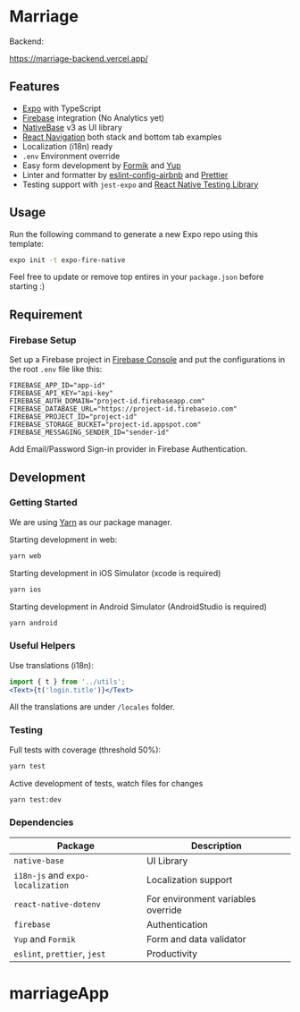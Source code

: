 # Marriage

Backend:

https://marriage-backend.vercel.app/

## Features

- [Expo](https://expo.dev) with TypeScript
- [Firebase](https://firebase.google.com) integration (No Analytics yet)
- [NativeBase](https://nativebase.io) v3 as UI library
- [React Navigation](https://reactnavigation.org) both stack and bottom tab examples
- Localization (i18n) ready
- `.env` Environment override
- Easy form development by [Formik](https://formik.org) and [Yup](https://github.com/jquense/yup)
- Linter and formatter by [eslint-config-airbnb](https://www.npmjs.com/package/eslint-config-airbnb) and [Prettier](https://prettier.io)
- Testing support with `jest-expo` and [React Native Testing Library](https://github.com/callstack/react-native-testing-library)

## Usage

Run the following command to generate a new Expo repo using this template:

```bash
expo init -t expo-fire-native
```

Feel free to update or remove top entires in your `package.json` before starting :)

## Requirement

### Firebase Setup

Set up a Firebase project in [Firebase Console](http://console.firebase.google.com/) and put the configurations in the root `.env` file like this:

```
FIREBASE_APP_ID="app-id"
FIREBASE_API_KEY="api-key"
FIREBASE_AUTH_DOMAIN="project-id.firebaseapp.com"
FIREBASE_DATABASE_URL="https://project-id.firebaseio.com"
FIREBASE_PROJECT_ID="project-id"
FIREBASE_STORAGE_BUCKET="project-id.appspot.com"
FIREBASE_MESSAGING_SENDER_ID="sender-id"
```

Add Email/Password Sign-in provider in Firebase Authentication.

## Development

### Getting Started

We are using [Yarn](https://yarnpkg.com) as our package manager.

Starting development in web:

```bash
yarn web
```

Starting development in iOS Simulator (xcode is required)

```bash
yarn ios
```

Starting development in Android Simulator (AndroidStudio is required)

```bash
yarn android
```

### Useful Helpers

Use translations (i18n):

```jsx
import { t } from '../utils';
<Text>{t('login.title')}</Text>
```

All the translations are under `/locales` folder.

### Testing

Full tests with coverage (threshold 50%):

```bash
yarn test
```

Active development of tests, watch files for changes

```bash
yarn test:dev
```

### Dependencies

Package | Description
-|-
`native-base` | UI Library
`i18n-js` and `expo-localization` | Localization support
`react-native-dotenv` | For environment variables override
`firebase` | Authentication
`Yup` and `Formik` | Form and data validator
`eslint`, `prettier`, `jest` | Productivity
# marriageApp

